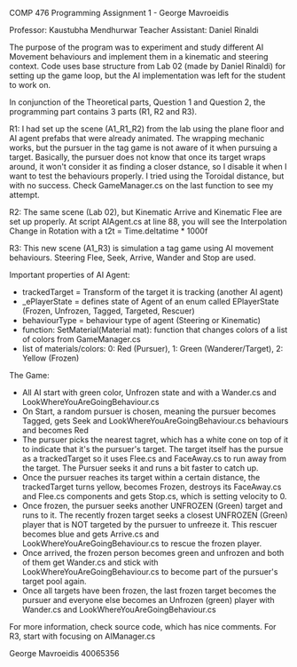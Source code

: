 COMP 476 Programming Assignment 1 - George Mavroeidis

Professor: Kaustubha Mendhurwar
Teacher Assistant: Daniel Rinaldi

The purpose of the program was to experiment and study different AI Movement behaviours and implement them in a kinematic and steering context.
Code uses base structure from Lab 02 (made by Daniel Rinaldi) for setting up the game loop, but the AI implementation was left for the student
to work on. 

In conjunction of the Theoretical parts, Question 1 and Question 2, the programming part contains 3 parts (R1, R2 and R3).

R1: I had set up the scene (A1_R1_R2) from the lab using the plane floor and AI agent prefabs that were already animated. The wrapping mechanic works, but
the pursuer in the tag game is not aware of it when pursuing a target. Basically, the pursuer does not know that once its target wraps around,
it won't consider it as finding a closer dstance, so I disable it when I want to test the behaviours properly. I tried using the Toroidal distance, but
with no success. Check GameManager.cs on the last function to see my attempt.

R2: The same scene (Lab 02), but Kinematic Arrive and Kinematic Flee are set up properly. At script AIAgent.cs at line 88, you will see the Interpolation
Change in Rotation with a t2t = Time.deltatime * 1000f

R3: This new scene (A1_R3) is simulation a tag game using AI movement behaviours. Steering Flee, Seek, Arrive, Wander and Stop are used.

Important properties of AI Agent:
- trackedTarget = Transform of the target it is tracking (another AI agent)
- _ePlayerState = defines state of Agent of an enum called EPlayerState (Frozen, Unfrozen, Tagged, Targeted, Rescuer)
- behaviourType = behaviour type of agent (Steering or Kinematic)
- function: SetMaterial(Material mat): function that changes colors of a list of colors from GameManager.cs
- list of materials/colors: 0: Red (Pursuer), 1: Green (Wanderer/Target), 2: Yellow (Frozen)

The Game:
- All AI start with green color, Unfrozen state and with a Wander.cs and LookWhereYouAreGoingBehaviour.cs
- On Start, a random pursuer is chosen, meaning the pursuer becomes Tagged, gets Seek and LookWhereYouAreGoingBehaviour.cs behaviours and becomes Red
- The pursuer picks the nearest tagret, which has a white cone on top of it to indicate that it's the pursuer's target. The target itself has the pursue
as a trackedTarget so it uses Flee.cs and FaceAway.cs to run away from the target. The Pursuer seeks it and runs a bit faster to catch up.
- Once the pursuer reaches its target within a certain distance, the trackedTarget turns yellow, becomes Frozen, destroys its FaceAway.cs and Flee.cs
components and gets Stop.cs, which is setting velocity to 0.
- Once frozen, the pursuer seeks another UNFROZEN (Green) target and runs to it. The recently frozen target seeks a closest UNFROZEN (Green) player
that is NOT targeted by the pursuer to unfreeze it. This rescuer becomes blue and gets Arrive.cs and LookWhereYouAreGoingBehaviour.cs to rescue the frozen
player.
- Once arrived, the frozen person becomes green and unfrozen and both of them get Wander.cs and stick with LookWhereYouAreGoingBehaviour.cs to become
part of the pursuer's target pool again.
- Once all targets have been frozen, the last frozen target becomes the pursuer and everyone else becomes an Unfrozen (green) player with Wander.cs and
LookWhereYouAreGoingBehaviour.cs

For more information, check source code, which has nice comments. For R3, start with focusing on AIManager.cs

George Mavroeidis
40065356
